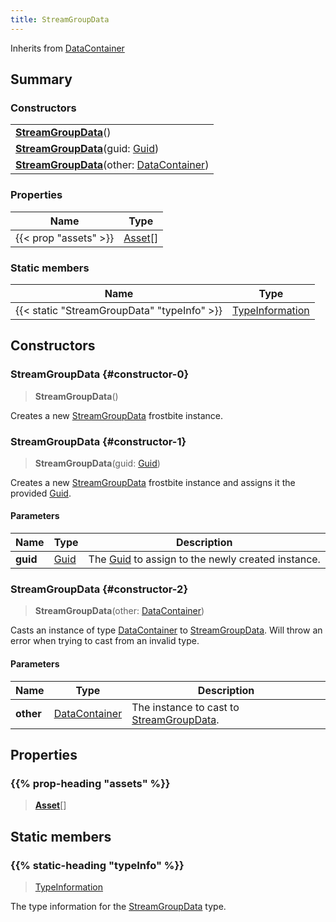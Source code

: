 ```yaml
---
title: StreamGroupData
---
```


Inherits from 
[DataContainer](/vext/ref/shared/class/datacontainer)

## Summary
### Constructors
| |
| ----------- |
| **[StreamGroupData](#constructor-0)**() |
| **[StreamGroupData](#constructor-1)**(guid: [Guid](/vext/ref/shared/class/guid)) |
| **[StreamGroupData](#constructor-2)**(other: [DataContainer](/vext/ref/shared/class/datacontainer)) |

### Properties
| Name | Type |
| ---- | ---- |
| {{< prop "assets" >}} | [Asset](/vext/ref/fb/asset)[] |

### Static members
| Name | Type |
| ---- | ---- |
| {{< static "StreamGroupData" "typeInfo" >}} | [TypeInformation](/vext/ref/shared/class/typeinformation) |

## Constructors
### StreamGroupData {#constructor-0}
> **StreamGroupData**()

Creates a new [StreamGroupData](/vext/ref/fb/streamgroupdata) frostbite instance.

### StreamGroupData {#constructor-1}
> **StreamGroupData**(guid: [Guid](/vext/ref/shared/class/guid))

Creates a new [StreamGroupData](/vext/ref/fb/streamgroupdata) frostbite instance and assigns it the provided [Guid](/vext/ref/shared/class/guid).

#### Parameters
| Name | Type | Description |
| ---- | ---- | ----------- |
| **guid** | [Guid](/vext/ref/shared/class/guid) | The [Guid](/vext/ref/shared/class/guid) to assign to the newly created instance. |

### StreamGroupData {#constructor-2}
> **StreamGroupData**(other: [DataContainer](/vext/ref/shared/class/datacontainer))

Casts an instance of type [DataContainer](/vext/ref/shared/class/datacontainer) to [StreamGroupData](/vext/ref/fb/streamgroupdata). Will throw an error when trying to cast from an invalid type.

#### Parameters
| Name | Type | Description |
| ---- | ---- | ----------- |
| **other** | [DataContainer](/vext/ref/shared/class/datacontainer) | The instance to cast to [StreamGroupData](/vext/ref/fb/streamgroupdata). |

## Properties
### {{% prop-heading "assets" %}}
> **[Asset](/vext/ref/fb/asset)**[]

## Static members
### {{% static-heading "typeInfo" %}}
> [TypeInformation](/vext/ref/shared/class/typeinformation)

The type information for the [StreamGroupData](/vext/ref/fb/streamgroupdata) type.


